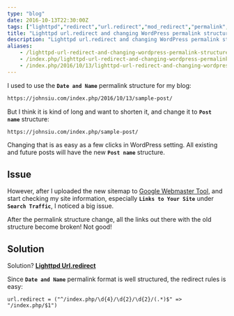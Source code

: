```yaml
---
type: "blog"
date: 2016-10-13T22:30:00Z
tags: ["lighttpd","redirect","url.redirect","mod_redirect","permalink","blog","wordpress","migrate"]
title: "Lighttpd url.redirect and changing WordPress permalink structure"
description: "Lighttpd url.redirect and changing WordPress permalink structure"
aliases:
    - /lighttpd-url-redirect-and-changing-wordpress-permalink-structure
    - /index.php/lighttpd-url-redirect-and-changing-wordpress-permalink-structure
    - /index.php/2016/10/13/lighttpd-url-redirect-and-changing-wordpress-permalink-structure
---
```


I used to use the __`Date and Name`__ permalink structure for my blog:
<!--more-->

```txt
https://johnsiu.com/index.php/2016/10/13/sample-post/
```

But I think it is kind of long and want to shorten it, and change it to __`Post name`__ structure:

```txt
https://johnsiu.com/index.php/sample-post/
```

Changing that is as easy as a few clicks in WordPress setting. All existing and future posts will have the new __`Post name`__ structure.

## Issue

However, after I uploaded the new sitemap to [Google Webmaster Tool](https://www.google.com/webmasters/tools), and start checking my site information, especially __`Links to Your Site`__ under __`Search Traffic`__, I noticed a big issue.

After the permalink structure change, all the links out there with the old structure become broken! Not good!

## Solution

Solution? __[Lighttpd Url.redirect](https://redmine.lighttpd.net/projects/1/wiki/docs_modredirect)__

Since __`Date and Name`__ permalink format is well structured, the redirect rules is easy:

```lighttpd
url.redirect = ("^/index.php/\d{4}/\d{2}/\d{2}/(.*)$" => "/index.php/$1")
```
